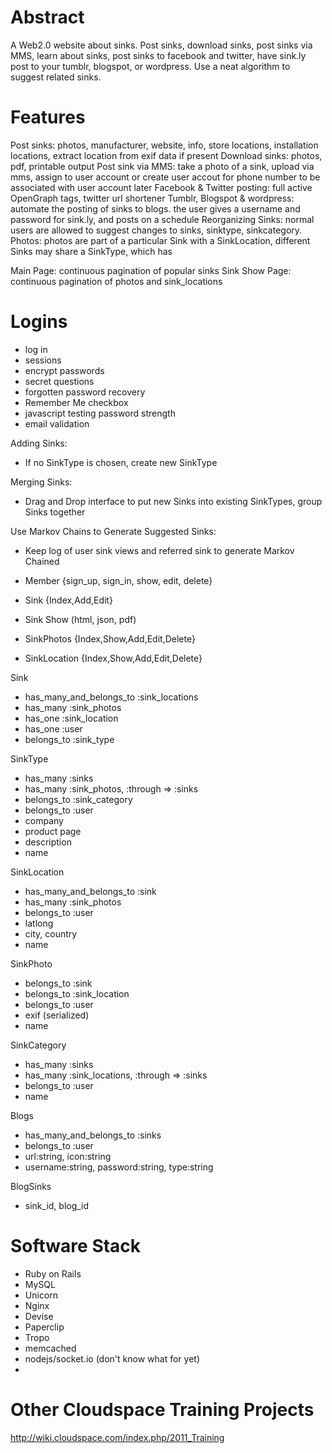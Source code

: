 # Abstract
A Web2.0 website about sinks. Post sinks, download sinks, post sinks via MMS, learn about sinks, post sinks to facebook and twitter, have sink.ly post to your tumblr, blogspot, or wordpress. Use a neat algorithm to suggest related sinks. 

# Features
Post sinks: photos, manufacturer, website, info, store locations, installation locations, extract location from exif data if present
Download sinks: photos, pdf, printable output
Post sink via MMS: take a photo of a sink, upload via mms, assign to user account or create user accout for phone number to be associated with user account later
Facebook & Twitter posting: full active OpenGraph tags, twitter url shortener
Tumblr, Blogspot & wordpress: automate the posting of sinks to blogs. the user gives a username and password for sink.ly, and posts on a schedule
Reorganizing Sinks: normal users are allowed to suggest changes to sinks, sinktype, sinkcategory.
Photos: photos are part of a particular Sink with a SinkLocation, different Sinks may share a SinkType, which has 

Main Page: continuous pagination of popular sinks
Sink Show Page: continuous pagination of photos and sink_locations

# Logins
* log in
* sessions
* encrypt passwords
* secret questions
* forgotten password recovery
* Remember Me checkbox
* javascript testing password strength
* email validation

Adding Sinks:

* If no SinkType is chosen, create new SinkType

Merging Sinks:

* Drag and Drop interface to put new Sinks into existing SinkTypes, group Sinks together

Use Markov Chains to Generate Suggested Sinks:

* Keep log of user sink views and referred sink to generate Markov Chained 


* Member {sign_up, sign_in, show, edit, delete}
* Sink {Index,Add,Edit}
* Sink Show (html, json, pdf)
* SinkPhotos {Index,Show,Add,Edit,Delete}
* SinkLocation {Index,Show,Add,Edit,Delete}

Sink

* has_many_and_belongs_to :sink_locations
* has_many :sink_photos
* has_one :sink_location
* has_one :user
* belongs_to :sink_type

SinkType

* has_many :sinks
* has_many :sink_photos, :through => :sinks
* belongs_to :sink_category
* belongs_to :user
* company
* product page
* description
* name

SinkLocation

* has_many_and_belongs_to :sink
* has_many :sink_photos
* belongs_to :user
* latlong
* city, country
* name

SinkPhoto

* belongs_to :sink 
* belongs_to :sink_location
* belongs_to :user
* exif (serialized)
* name

SinkCategory

* has_many :sinks
* has_many :sink_locations, :through => :sinks
* belongs_to :user
* name

Blogs

* has_many_and_belongs_to :sinks
* belongs_to :user
* url:string, icon:string
* username:string, password:string, type:string

BlogSinks

* sink_id, blog_id


# Software Stack
* Ruby on Rails
* MySQL
* Unicorn
* Nginx
* Devise
* Paperclip
* Tropo
* memcached
* nodejs/socket.io (don't know what for yet)
* 


# Other Cloudspace Training Projects
http://wiki.cloudspace.com/index.php/2011_Training
